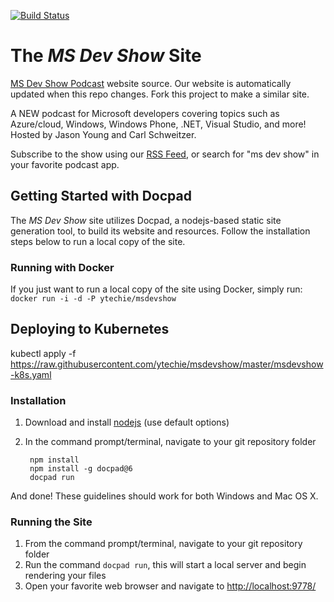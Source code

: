 [![Build Status](https://travis-ci.org/ytechie/msdevshow.svg?branch=master)](https://travis-ci.org/ytechie/msdevshow)

# The _MS Dev Show_ Site

[MS Dev Show Podcast](http://msdevshow.com) website source. Our website is automatically updated when this repo changes. Fork this project to make a similar site.

A NEW podcast for Microsoft developers covering topics such as Azure/cloud, Windows, Windows Phone, .NET, Visual Studio, and more! Hosted by Jason Young and Carl Schweitzer.

Subscribe to the show using our [RSS Feed](http://msdevshow.libsyn.com/rss), or search for "ms dev show" in your favorite podcast app.

## Getting Started with Docpad
The _MS Dev Show_ site utilizes Docpad, a nodejs-based static site generation tool, to build its website and resources. Follow the installation steps below to run a local copy of the site.

### Running with Docker

If you just want to run a local copy of the site using Docker, simply run:
`docker run -i -d -P ytechie/msdevshow`

## Deploying to Kubernetes

kubectl apply -f https://raw.githubusercontent.com/ytechie/msdevshow/master/msdevshow-k8s.yaml

### Installation

1. Download and install [nodejs](http://nodejs.org/) (use default options)
1. In the command prompt/terminal, navigate to your git repository folder

        npm install
        npm install -g docpad@6
        docpad run

And done! These guidelines should work for both Windows and Mac OS X.

### Running the Site

1. From the command prompt/terminal, navigate to your git repository folder
2. Run the command `docpad run`, this will start a local server and begin rendering your files
3. Open your favorite web browser and navigate to [http://localhost:9778/](http://localhost:9778/)